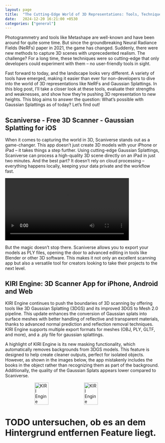 ```yaml
---
layout: page
title:  "The Cutting-Edge World of 3D Representations: Tools, Techniques, and More"
date:   2024-12-20 16:21:00 +0530
categories: ["general"]
---
```

Photogrammetry and tools like Metashape are well-known and have been around for quite some time. But since the groundbreaking Neural Radiance Fields (NeRFs) paper in 2021, the game has changed. Suddenly, there were new methods to capture 3D scenes with unprecedented realism. The challenge? For a long time, these techniques were so cutting-edge that only developers could experiment with them – no user-friendly tools in sight.

Fast forward to today, and the landscape looks very different. A variety of tools have emerged, making it easier than ever for non-developers to dive into the world of 3D representations like NeRFs and Gaussian Splattings. In this blog post, I’ll take a closer look at these tools, evaluate their strengths and weaknesses, and show how they’re pushing 3D representation to new heights. This blog aims to answer the question: What’s possible with Gaussian Splattings as of today? Let’s find out!

## Scaniverse - Free 3D Scanner - Gaussian Splatting for iOS

When it comes to capturing the world in 3D, Scaniverse stands out as a game-changer. This app doesn’t just create 3D models with your iPhone or iPad – it takes things a step further. Using cutting-edge Gaussian Splattings, Scaniverse can process a high-quality 3D scene directly on an iPad in just two minutes. And the best part? It doesn’t rely on cloud processing – everything happens locally, keeping your data private and the workflow fast.

<video class="scaniverse" width="80%" controls autoplay loop>
  <source src="{{ '/assets/2024-12-20/scaniverse_canon.mp4' | prepend: site.baseurl }}" type="video/mp4">
Your browser does not support the video tag.
</video>

But the magic doesn’t stop there. Scaniverse allows you to export your models as PLY files, opening the door to advanced editing in tools like Blender or other 3D software. This makes it not only an excellent scanning app but also a versatile tool for creators looking to take their projects to the next level.

## KIRI Engine: 3D Scanner App for iPhone, Android and Web

KIRI Engine continues to push the boundaries of 3D scanning by offering tools like 3D Gaussian Splatting (3DGS) and its improved 3DGS to Mesh 2.0 pipeline. This update enhances the conversion of Gaussian splats into surface meshes with better handling of reflective and transparent materials, thanks to advanced normal prediction and reflection removal techniques. KIRI Engine supports multiple export formats for meshes (OBJ, PLY, GLTF, and more), and a .ply file for gaussian splattings. 

A highlight of KIRI Engine is its new masking functionality, which automatically removes backgrounds from 3DGS models. This feature is designed to help create cleaner outputs, perfect for isolated objects. However, as shown in the images below, the app mistakenly includes the books in the object rather than recognizing them as part of the background. Additionally, the quality of the Gaussian Splats appears lower compared to Scaniverse. 

<div style="display: flex; justify-content: center; gap: 10px;">
  <img width="30%" src="{{ '/assets/2024-12-20/KIRI_engine.jpeg' | prepend: site.baseurl }}" alt="KIRI Engine">
  <img width="30%" src="{{ '/assets/2024-12-20/KIRI_engine_blur.jpeg' | prepend: site.baseurl }}" alt="KIRI Engine">
</div>

# TODO untersuchen, ob es an dem Hintergrund entfernen Feature liegt. 
